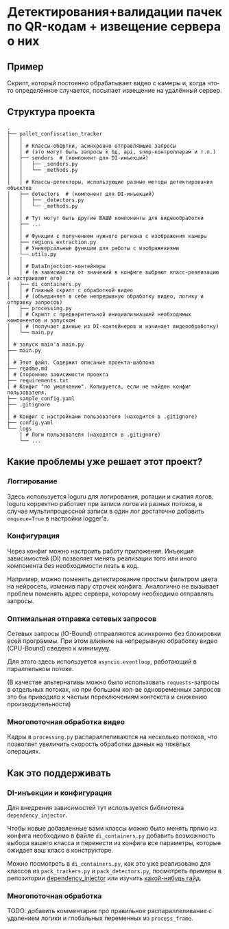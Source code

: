 # Детектирования+валидации пачек по QR-кодам + извещение сервера о них

## Пример
Скрипт, который постоянно обрабатывает видео с камеры и, когда что-то определённое случается,
посылает извещение на удалённый сервер.

## Структура проекта
```
.
├── pallet_confiscation_tracker
│   │
│   │ # Классы-обёртки, асинхронно отправляющие запросы
│   │ # (это могут быть запросы к бд, api, snmp-контроллерам и т.п.)
│   ├── senders  # (компонент для DI-инъекций)
│   │   ├── _senders.py
│   │   └── _methods.py
│   │
│   │ # Классы-детекторы, использующие разные методы детектирования объектов
│   ├── detectors  # (компонент для DI-инъекций)
│   │   ├── _detectors.py
│   │   └── _methods.py
│   │
│   │ # Тут могут быть другие ВАШИ компоненты для видеообработки
│   ├── ...
│   │
│   │ # Функции с получением нужного региона с изображения камеры
│   ├── regions_extraction.py
│   │ # Универсальные функции для работы с изображениями
│   └── utils.py
│   │
│   │ # DataInjection-контейнеры
│   │ # (в зависимости от значений в конфиге выбрают класс-реализацию и настраивают его)
│   ├── di_containers.py
│   │ # Главный скрипт с обработкой видео
│   │ # (объединяет в себе непрерывную обработку видео, логику и отправку запросов)
│   ├── processing.py
│   │ # Скрипт с предварительной инициализиацией необходимых компонентов и запуском
│   │ # (получает данные из DI-контейнеров и начинает видеообработку)
│   └── main.py
│
│ # запуск main'а main.py
├── main.py
│
│ # Этот файл. Содержит описание проекта-шаблона
├── readme.md
│ # Сторонние зависимости проекта
├── requirements.txt
│ # Конфиг "по умолчанию". Копируется, если не найден конфиг пользователя.
├── sample_config.yaml
├── .gitignore
│
│ # Конфиг с настройками пользователя (находится в .gitignore)
├── config.yaml
└── logs
    │ # Логи пользователя (находятся в .gitignore)
    └── ...
```

## Какие проблемы уже решает этот проект?

### Логгирование
Здесь используется loguru для логирования, ротации и сжатия логов.
loguru корректно работает при записи логов из разных потоков, в
случае мультипроцессной записи в один лог достаточно добавить `enqueue=True` в настройки logger'а.

### Конфигурация
Через конфиг можно настроить работу приложения.
Инъекция зависимостей (DI) позволяет менять реализации того или иного компонента без необходимости лезть в код.

Например, можно поменять детектирование простым фильтром цвета на нейросеть, изменив пару строчек конфига.
Аналогично не вызывает проблем поменять адрес сервера, которому необходимо отправлять запросы.

### Оптимальная отправка сетевых запросов
Сетевых запросы (IO-Bound) отправляются асинхронно без блокировки всей программы.
При этом влияние на непрерывную обработку видео (CPU-Bound) сведено к минимуму.

Для этого здесь используется `asyncio.eventloop`, работающий в параллельном потоке.

(В качестве альтернативы можно было использовать `requests`-запросы в отдельных потоках, но при большом кол-ве 
одновременных запросов это бы приводило к частым переключениям контекста и снижению производительности)

### Многопоточная обработка видео
Кадры в `processing.py` распараллеливаются на несколько потоков, 
что позволяет увеличить скорость обработки данных на тяжёлых операциях.

## Как это поддерживать

### DI-инъекции и конфигурация

Для внедрения зависимостей тут используется библиотека `dependency_injector`.

Чтобы новые добавленные вами классы можно было менять прямо из конфига
необходимо в файле `di_containers.py` добавить возможность выбора вашего класса 
и перенести из конфига все параметры, которые ожидает ваш класс в конструкторе.

Можно посмотреть в `di_containers.py`, как это уже реализовано 
для классов из `pack_trackers.py` и `pack_detectors.py`, посмотреть примеры 
в репозитории [dependency_injector](https://github.com/ets-labs/python-dependency-injector/)
или изучить [какой-нибудь гайд](
https://medium.com/@rmogylatov/dependency-injector-python-dependency-injection-framework-eeb9f5c6db8b).

### Многопоточная обработка

TODO: добавить комментарии про правильное распараллеливание 
с удалением логики и глобальных переменных из `process_frame`.
